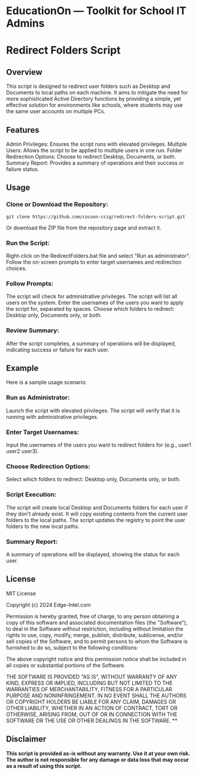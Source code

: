 # EducationOn — Toolkit for School IT Admins

# **Redirect Folders Script**
## Overview

This script is designed to redirect user folders such as Desktop and Documents to local paths on each machine. It aims to mitigate the need for more sophisticated Active Directory functions by providing a simple, yet effective solution for environments like schools, where students may use the same user accounts on multiple PCs.

## Features
Admin Privileges: Ensures the script runs with elevated privileges.
Multiple Users: Allows the script to be applied to multiple users in one run.
Folder Redirection Options: Choose to redirect Desktop, Documents, or both.
Summary Report: Provides a summary of operations and their success or failure status.

## Usage

### Clone or Download the Repository:
    git clone https://github.com/cocoon-ccig/redirect-folders-script.git

Or download the ZIP file from the repository page and extract it.

### Run the Script:
Right-click on the RedirectFolders.bat file and select "Run as administrator".
Follow the on-screen prompts to enter target usernames and redirection choices.

### Follow Prompts:
The script will check for administrative privileges.
The script will list all users on the system.
Enter the usernames of the users you want to apply the script for, separated by spaces.
Choose which folders to redirect: Desktop only, Documents only, or both.

### Review Summary:
After the script completes, a summary of operations will be displayed, indicating success or failure for each user.

## Example

Here is a sample usage scenario:

###     Run as Administrator:
Launch the script with elevated privileges.
The script will verify that it is running with administrative privileges.

###     Enter Target Usernames:
Input the usernames of the users you want to redirect folders for (e.g., user1 user2 user3).

###     Choose Redirection Options:
Select which folders to redirect: Desktop only, Documents only, or both.

###     Script Execution:
The script will create local Desktop and Documents folders for each user if they don't already exist.
It will copy existing contents from the current user folders to the local paths.
The script updates the registry to point the user folders to the new local paths.

###     Summary Report:
A summary of operations will be displayed, showing the status for each user.

## License

MIT License

Copyright (c) 2024 Edge-Intel.com

Permission is hereby granted, free of charge, to any person obtaining a copy
of this software and associated documentation files (the "Software"), to deal
in the Software without restriction, including without limitation the rights
to use, copy, modify, merge, publish, distribute, sublicense, and/or sell
copies of the Software, and to permit persons to whom the Software is
furnished to do so, subject to the following conditions:

The above copyright notice and this permission notice shall be included in all
copies or substantial portions of the Software.

THE SOFTWARE IS PROVIDED "AS IS", WITHOUT WARRANTY OF ANY KIND, EXPRESS OR
IMPLIED, INCLUDING BUT NOT LIMITED TO THE WARRANTIES OF MERCHANTABILITY,
FITNESS FOR A PARTICULAR PURPOSE AND NONINFRINGEMENT. IN NO EVENT SHALL THE
AUTHORS OR COPYRIGHT HOLDERS BE LIABLE FOR ANY CLAIM, DAMAGES OR OTHER
LIABILITY, WHETHER IN AN ACTION OF CONTRACT, TORT OR OTHERWISE, ARISING FROM,
OUT OF OR IN CONNECTION WITH THE SOFTWARE OR THE USE OR OTHER DEALINGS IN THE
SOFTWARE.
**
## Disclaimer
**This script is provided as-is without any warranty. Use it at your own risk. The author is not responsible for any damage or data loss that may occur as a result of using this script.**
